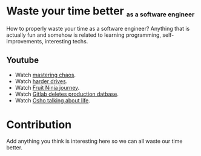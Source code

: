 # Waste your time better <sub><sub><sup>as a software engineer</sup></sub></sub>
How to properly waste your time as a software engineer?
Anything that is actually fun and somehow is related to learning programming, self-improvements, interesting techs.

## Youtube

* Watch [mastering chaos](https://www.youtube.com/watch?v=CZ3wIuvmHeM).
* Watch [harder drives](https://www.youtube.com/watch?v=JcJSW7Rprio).
* Watch [Fruit Ninja journey](youtube.com/watch?v=St5v2uI-Nis).
* Watch [Gitlab deletes production datbase](https://www.youtube.com/watch?v=tLdRBsuvVKc).
* Watch [Osho talking about life](https://www.youtube.com/watch?v=HY9aw5cQRDQ).

# Contribution
Add anything you think is interesting here so we can all waste our time better. 
